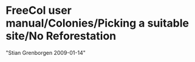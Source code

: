 # FreeCol user manual/Colonies/Picking a suitable site/No Reforestation

"Stian Grenborgen 2009-01-14" 